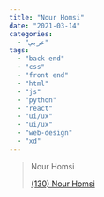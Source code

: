 ```yaml
---
title: "Nour Homsi"
date: "2021-03-14"
categories:
  - "عربي"
tags:
  - "back end"
  - "css"
  - "front end"
  - "html"
  - "js"
  - "python"
  - "react"
  - "ui/ux"
  - "ui/ux"
  - "web-design"
  - "xd"
---
```


> Nour Homsi
>
> [(130) Nour Homsi ](https://www.youtube.com/c/NourHomsi/playlists)
